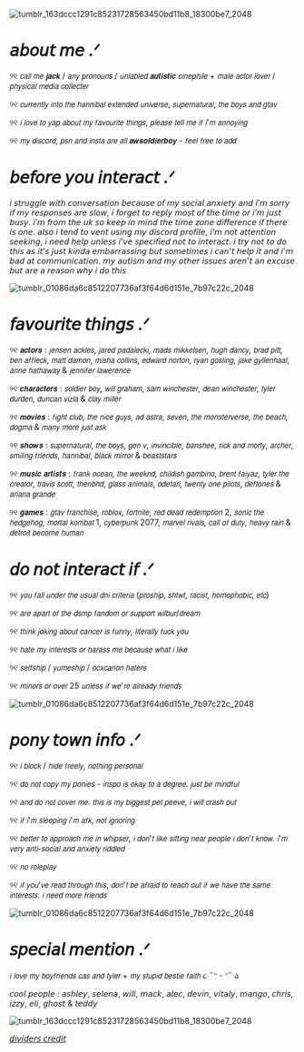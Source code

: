 ![tumblr_163dccc1291c85231728563450bd11b8_18300be7_2048](https://github.com/user-attachments/assets/8f226ee4-fe36-43ec-9de6-1761f809905b)
 
 # 𝘢𝘣𝘰𝘶𝘵 𝘮𝘦 .ᐟ
 
 ୨୧ 𝘤𝘢𝘭𝘭 𝘮𝘦 𝙟𝙖𝙘𝙠 / 𝘢𝘯𝘺 𝘱𝘳𝘰𝘯𝘰𝘶𝘯𝘴 / 𝘶𝘯𝘭𝘢𝘣𝘭𝘦𝘥 𝙖𝙪𝙩𝙞𝙨𝙩𝙞𝙘 𝘤𝘪𝘯𝘦𝘱𝘩𝘪𝘭𝘦 + 𝘮𝘢𝘭𝘦 𝘢𝘤𝘵𝘰𝘳 𝘭𝘰𝘷𝘦𝘳 / 𝘱𝘩𝘺𝘴𝘪𝘤𝘢𝘭 𝘮𝘦𝘥𝘪𝘢 𝘤𝘰𝘭𝘭𝘦𝘤𝘵𝘦𝘳
 
 ୨୧ 𝘤𝘶𝘳𝘳𝘦𝘯𝘵𝘭𝘺 𝘪𝘯𝘵𝘰 𝘵𝘩𝘦 𝘩𝘢𝘯𝘯𝘪𝘣𝘢𝘭 𝘦𝘹𝘵𝘦𝘯𝘥𝘦𝘥 𝘶𝘯𝘪𝘷𝘦𝘳𝘴𝘦, 𝘴𝘶𝘱𝘦𝘳𝘯𝘢𝘵𝘶𝘳𝘢𝘭, 𝘵𝘩𝘦 𝘣𝘰𝘺𝘴 𝘢𝘯𝘥 𝘨𝘵𝘢𝘷
 
 ୨୧ 𝘪 𝘭𝘰𝘷𝘦 𝘵𝘰 𝘺𝘢𝘱 𝘢𝘣𝘰𝘶𝘵 𝘮𝘺 𝘧𝘢𝘷𝘰𝘶𝘳𝘪𝘵𝘦 𝘵𝘩𝘪𝘯𝘨𝘴, 𝘱𝘭𝘦𝘢𝘴𝘦 𝘵𝘦𝘭𝘭 𝘮𝘦 𝘪𝘧 𝘪'𝘮 𝘢𝘯𝘯𝘰𝘺𝘪𝘯𝘨
 
 ୨୧ 𝘮𝘺 𝘥𝘪𝘴𝘤𝘰𝘳𝘥, 𝘱𝘴𝘯 𝘢𝘯𝘥 𝘪𝘯𝘴𝘵𝘢 𝘢𝘳𝘦 𝘢𝘭𝘭 𝙖𝙬𝙨𝙤𝙡𝙙𝙞𝙚𝙧𝙗𝙤𝙮 - 𝘧𝘦𝘦𝘭 𝘧𝘳𝘦𝘦 𝘵𝘰 𝘢𝘥𝘥
 
 # 𝘣𝘦𝘧𝘰𝘳𝘦 𝘺𝘰𝘶 𝘪𝘯𝘵𝘦𝘳𝘢𝘤𝘵 .ᐟ

𝘪 𝘴𝘵𝘳𝘶𝘨𝘨𝘭𝘦 𝘸𝘪𝘵𝘩 𝘤𝘰𝘯𝘷𝘦𝘳𝘴𝘢𝘵𝘪𝘰𝘯 𝘣𝘦𝘤𝘢𝘶𝘴𝘦 𝘰𝘧 𝘮𝘺 𝘴𝘰𝘤𝘪𝘢𝘭 𝘢𝘯𝘹𝘪𝘦𝘵𝘺 𝘢𝘯𝘥 𝘪’𝘮 𝘴𝘰𝘳𝘳𝘺 𝘪𝘧 𝘮𝘺 𝘳𝘦𝘴𝘱𝘰𝘯𝘴𝘦𝘴 𝘢𝘳𝘦 𝘴𝘭𝘰𝘸, 𝘪 𝘧𝘰𝘳𝘨𝘦𝘵 𝘵𝘰 𝘳𝘦𝘱𝘭𝘺 𝘮𝘰𝘴𝘵 𝘰𝘧 𝘵𝘩𝘦 𝘵𝘪𝘮𝘦 𝘰𝘳 𝘪’𝘮 𝘫𝘶𝘴𝘵 𝘣𝘶𝘴𝘺. 𝘪’𝘮 𝘧𝘳𝘰𝘮 𝘵𝘩𝘦 𝘶𝘬 𝘴𝘰 𝘬𝘦𝘦𝘱 𝘪𝘯 𝘮𝘪𝘯𝘥 𝘵𝘩𝘦 𝘵𝘪𝘮𝘦 𝘻𝘰𝘯𝘦 𝘥𝘪𝘧𝘧𝘦𝘳𝘦𝘯𝘤𝘦 𝘪𝘧 𝘵𝘩𝘦𝘳𝘦 𝘪𝘴 𝘰𝘯𝘦. 𝘢𝘭𝘴𝘰 𝘪 𝘵𝘦𝘯𝘥 𝘵𝘰 𝘷𝘦𝘯𝘵 𝘶𝘴𝘪𝘯𝘨 𝘮𝘺 𝘥𝘪𝘴𝘤𝘰𝘳𝘥 𝘱𝘳𝘰𝘧𝘪𝘭𝘦, 𝘪'𝘮 𝘯𝘰𝘵 𝘢𝘵𝘵𝘦𝘯𝘵𝘪𝘰𝘯 𝘴𝘦𝘦𝘬𝘪𝘯𝘨, 𝘪 𝘯𝘦𝘦𝘥 𝘩𝘦𝘭𝘱 𝘶𝘯𝘭𝘦𝘴𝘴 𝘪'𝘷𝘦 𝘴𝘱𝘦𝘤𝘪𝘧𝘪𝘦𝘥 𝘯𝘰𝘵 𝘵𝘰 𝘪𝘯𝘵𝘦𝘳𝘢𝘤𝘵. 𝘪 𝘵𝘳𝘺 𝘯𝘰𝘵 𝘵𝘰 𝘥𝘰 𝘵𝘩𝘪𝘴 𝘢𝘴 𝘪𝘵'𝘴 𝘫𝘶𝘴𝘵 𝘬𝘪𝘯𝘥𝘢 𝘦𝘮𝘣𝘢𝘳𝘳𝘢𝘴𝘴𝘪𝘯𝘨 𝘣𝘶𝘵 𝘴𝘰𝘮𝘦𝘵𝘪𝘮𝘦𝘴 𝘪 𝘤𝘢𝘯'𝘵 𝘩𝘦𝘭𝘱 𝘪𝘵 𝘢𝘯𝘥 𝘪'𝘮 𝘣𝘢𝘥 𝘢𝘵 𝘤𝘰𝘮𝘮𝘶𝘯𝘪𝘤𝘢𝘵𝘪𝘰𝘯. 𝘮𝘺 𝘢𝘶𝘵𝘪𝘴𝘮 𝘢𝘯𝘥 𝘮𝘺 𝘰𝘵𝘩𝘦𝘳 𝘪𝘴𝘴𝘶𝘦𝘴 𝘢𝘳𝘦𝘯'𝘵 𝘢𝘯 𝘦𝘹𝘤𝘶𝘴𝘦 𝘣𝘶𝘵 𝘢𝘳𝘦 𝘢 𝘳𝘦𝘢𝘴𝘰𝘯 𝘸𝘩𝘺 𝘪 𝘥𝘰 𝘵𝘩𝘪𝘴 
 
 ![tumblr_01086da6c8512207736af3f64d6d151e_7b97c22c_2048](https://github.com/user-attachments/assets/ffb754d9-7f6a-4f83-8a17-13a99edd1d47)

 # 𝘧𝘢𝘷𝘰𝘶𝘳𝘪𝘵𝘦 𝘵𝘩𝘪𝘯𝘨𝘴  .ᐟ
 
୨୧ 𝙖𝙘𝙩𝙤𝙧𝙨 : 𝘫𝘦𝘯𝘴𝘦𝘯 𝘢𝘤𝘬𝘭𝘦𝘴, 𝘫𝘢𝘳𝘦𝘥 𝘱𝘢𝘥𝘢𝘭𝘦𝘤𝘬𝘪, 𝘮𝘢𝘥𝘴 𝘮𝘪𝘬𝘬𝘦𝘭𝘴𝘦𝘯, 𝘩𝘶𝘨𝘩 𝘥𝘢𝘯𝘤𝘺, 𝘣𝘳𝘢𝘥 𝘱𝘪𝘵𝘵, 𝘣𝘦𝘯 𝘢𝘧𝘧𝘭𝘦𝘤𝘬, 𝘮𝘢𝘵𝘵 𝘥𝘢𝘮𝘰𝘯, 𝘮𝘪𝘴𝘩𝘢 𝘤𝘰𝘭𝘭𝘪𝘯𝘴, 𝘦𝘥𝘸𝘢𝘳𝘥 𝘯𝘰𝘳𝘵𝘰𝘯, 𝘳𝘺𝘢𝘯 𝘨𝘰𝘴𝘭𝘪𝘯𝘨, 𝘫𝘢𝘬𝘦 𝘨𝘺𝘭𝘭𝘦𝘯𝘩𝘢𝘢𝘭, 𝘢𝘯𝘯𝘦 𝘩𝘢𝘵𝘩𝘢𝘸𝘢𝘺 & 𝘫𝘦𝘯𝘯𝘪𝘧𝘦𝘳 𝘭𝘢𝘸𝘦𝘳𝘦𝘯𝘤𝘦 

୨୧ 𝙘𝙝𝙖𝙧𝙖𝙘𝙩𝙚𝙧𝙨 : 𝘴𝘰𝘭𝘥𝘪𝘦𝘳 𝘣𝘰𝘺, 𝘸𝘪𝘭𝘭 𝘨𝘳𝘢𝘩𝘢𝘮, 𝘴𝘢𝘮 𝘸𝘪𝘯𝘤𝘩𝘦𝘴𝘵𝘦𝘳, 𝘥𝘦𝘢𝘯 𝘸𝘪𝘯𝘤𝘩𝘦𝘴𝘵𝘦𝘳, 𝘵𝘺𝘭𝘦𝘳 𝘥𝘶𝘳𝘥𝘦𝘯, 𝘥𝘶𝘯𝘤𝘢𝘯 𝘷𝘪𝘻𝘭𝘢 & 𝘤𝘭𝘢𝘺 𝘮𝘪𝘭𝘭𝘦𝘳   

୨୧ 𝙢𝙤𝙫𝙞𝙚𝙨 : 𝘧𝘪𝘨𝘩𝘵 𝘤𝘭𝘶𝘣, 𝘵𝘩𝘦 𝘯𝘪𝘤𝘦 𝘨𝘶𝘺𝘴, 𝘢𝘥 𝘢𝘴𝘵𝘳𝘢, 𝘴𝘦𝘷𝘦𝘯, 𝘵𝘩𝘦 𝘮𝘰𝘯𝘴𝘵𝘦𝘳𝘷𝘦𝘳𝘴𝘦, 𝘵𝘩𝘦 𝘣𝘦𝘢𝘤𝘩, 𝘥𝘰𝘨𝘮𝘢 & 𝘮𝘢𝘯𝘺 𝘮𝘰𝘳𝘦 𝘫𝘶𝘴𝘵 𝘢𝘴𝘬

୨୧ 𝙨𝙝𝙤𝙬𝙨 : 𝘴𝘶𝘱𝘦𝘳𝘯𝘢𝘵𝘶𝘳𝘢𝘭, 𝘵𝘩𝘦 𝘣𝘰𝘺𝘴, 𝘨𝘦𝘯 𝘷, 𝘪𝘯𝘷𝘪𝘯𝘤𝘪𝘣𝘭𝘦, 𝘣𝘢𝘯𝘴𝘩𝘦𝘦, 𝘳𝘪𝘤𝘬 𝘢𝘯𝘥 𝘮𝘰𝘳𝘵𝘺, 𝘢𝘳𝘤𝘩𝘦𝘳, 𝘴𝘮𝘪𝘭𝘪𝘯𝘨 𝘧𝘳𝘪𝘦𝘯𝘥𝘴, 𝘩𝘢𝘯𝘯𝘪𝘣𝘢𝘭, 𝘣𝘭𝘢𝘤𝘬 𝘮𝘪𝘳𝘳𝘰𝘳 & 𝘣𝘦𝘢𝘴𝘵𝘴𝘵𝘢𝘳𝘴 

୨୧ 𝙢𝙪𝙨𝙞𝙘 𝙖𝙧𝙩𝙞𝙨𝙩𝙨 : 𝘧𝘳𝘢𝘯𝘬 𝘰𝘤𝘦𝘢𝘯, 𝘵𝘩𝘦 𝘸𝘦𝘦𝘬𝘯𝘥, 𝘤𝘩𝘪𝘭𝘥𝘪𝘴𝘩 𝘨𝘢𝘮𝘣𝘪𝘯𝘰, 𝘣𝘳𝘦𝘯𝘵 𝘧𝘢𝘪𝘺𝘢𝘻, 𝘵𝘺𝘭𝘦𝘳 𝘵𝘩𝘦 𝘤𝘳𝘦𝘢𝘵𝘰𝘳, 𝘵𝘳𝘢𝘷𝘪𝘴 𝘴𝘤𝘰𝘵𝘵, 𝘵𝘩𝘦𝘯𝘣𝘩𝘥, 𝘨𝘭𝘢𝘴𝘴 𝘢𝘯𝘪𝘮𝘢𝘭𝘴, 𝘰𝘥𝘦𝘵𝘢𝘳𝘪, 𝘵𝘸𝘦𝘯𝘵𝘺 𝘰𝘯𝘦 𝘱𝘪𝘭𝘰𝘵𝘴, 𝘥𝘦𝘧𝘵𝘰𝘯𝘦𝘴 & 𝘢𝘳𝘪𝘢𝘯𝘢 𝘨𝘳𝘢𝘯𝘥𝘦 

୨୧ 𝙜𝙖𝙢𝙚𝙨 : 𝘨𝘵𝘢𝘷 𝘧𝘳𝘢𝘯𝘤𝘩𝘪𝘴𝘦, 𝘳𝘰𝘣𝘭𝘰𝘹, 𝘧𝘰𝘳𝘵𝘯𝘪𝘵𝘦, 𝘳𝘦𝘥 𝘥𝘦𝘢𝘥 𝘳𝘦𝘥𝘦𝘮𝘱𝘵𝘪𝘰𝘯 2, 𝘴𝘰𝘯𝘪𝘤 𝘵𝘩𝘦 𝘩𝘦𝘥𝘨𝘦𝘩𝘰𝘨, 𝘮𝘰𝘳𝘵𝘢𝘭 𝘬𝘰𝘮𝘣𝘢𝘵 1, 𝘤𝘺𝘣𝘦𝘳𝘱𝘶𝘯𝘬 2077, 𝘮𝘢𝘳𝘷𝘦𝘭 𝘳𝘪𝘷𝘢𝘭𝘴, 𝘤𝘢𝘭𝘭 𝘰𝘧 𝘥𝘶𝘵𝘺, 𝘩𝘦𝘢𝘷𝘺 𝘳𝘢𝘪𝘯 & 𝘥𝘦𝘵𝘳𝘰𝘪𝘵 𝘣𝘦𝘤𝘰𝘮𝘦 𝘩𝘶𝘮𝘢𝘯

# 𝘥𝘰 𝘯𝘰𝘵 𝘪𝘯𝘵𝘦𝘳𝘢𝘤𝘵 𝘪𝘧 .ᐟ

୨୧ 𝘺𝘰𝘶 𝘧𝘢𝘭𝘭 𝘶𝘯𝘥𝘦𝘳 𝘵𝘩𝘦 𝘶𝘴𝘶𝘢𝘭 𝘥𝘯𝘪 𝘤𝘳𝘪𝘵𝘦𝘳𝘪𝘢 (𝘱𝘳𝘰𝘴𝘩𝘪𝘱, 𝘴𝘩𝘵𝘸𝘵, 𝘳𝘢𝘤𝘪𝘴𝘵, 𝘩𝘰𝘮𝘰𝘱𝘩𝘰𝘣𝘪𝘤, 𝘦𝘵𝘤)
 
୨୧ 𝘢𝘳𝘦 𝘢𝘱𝘢𝘳𝘵 𝘰𝘧 𝘵𝘩𝘦 𝘥𝘴𝘮𝘱 𝘧𝘢𝘯𝘥𝘰𝘮 𝘰𝘳 𝘴𝘶𝘱𝘱𝘰𝘳𝘵 𝘸𝘪𝘭𝘣𝘶𝘳/𝘥𝘳𝘦𝘢𝘮

୨୧ 𝘵𝘩𝘪𝘯𝘬 𝘫𝘰𝘬𝘪𝘯𝘨 𝘢𝘣𝘰𝘶𝘵 𝘤𝘢𝘯𝘤𝘦𝘳 𝘪𝘴 𝘧𝘶𝘯𝘯𝘺, 𝘭𝘪𝘵𝘦𝘳𝘢𝘭𝘭𝘺 𝘧𝘶𝘤𝘬 𝘺𝘰𝘶

୨୧ 𝘩𝘢𝘵𝘦 𝘮𝘺 𝘪𝘯𝘵𝘦𝘳𝘦𝘴𝘵𝘴 𝘰𝘳 𝘩𝘢𝘳𝘢𝘴𝘴 𝘮𝘦 𝘣𝘦𝘤𝘢𝘶𝘴𝘦 𝘸𝘩𝘢𝘵 𝘪 𝘭𝘪𝘬𝘦

୨୧ 𝘴𝘦𝘭𝘧𝘴𝘩𝘪𝘱 / 𝘺𝘶𝘮𝘦𝘴𝘩𝘪𝘱 / 𝘰𝘤𝘹𝘤𝘢𝘯𝘰𝘯 𝘩𝘢𝘵𝘦𝘳𝘴

୨୧ 𝘮𝘪𝘯𝘰𝘳𝘴 𝘰𝘳 𝘰𝘷𝘦𝘳 25 𝘶𝘯𝘭𝘦𝘴𝘴 𝘪𝘧 𝘸𝘦'𝘳𝘦 𝘢𝘭𝘳𝘦𝘢𝘥𝘺 𝘧𝘳𝘪𝘦𝘯𝘥𝘴

![tumblr_01086da6c8512207736af3f64d6d151e_7b97c22c_2048](https://github.com/user-attachments/assets/ffb754d9-7f6a-4f83-8a17-13a99edd1d47)
  
# 𝘱𝘰𝘯𝘺 𝘵𝘰𝘸𝘯 𝘪𝘯𝘧𝘰 .ᐟ
 
 ୨୧  𝘪 𝘣𝘭𝘰𝘤𝘬 / 𝘩𝘪𝘥𝘦 𝘧𝘳𝘦𝘦𝘭𝘺, 𝘯𝘰𝘵𝘩𝘪𝘯𝘨 𝘱𝘦𝘳𝘴𝘰𝘯𝘢𝘭  
 
 ୨୧  𝘥𝘰 𝘯𝘰𝘵 𝘤𝘰𝘱𝘺 𝘮𝘺 𝘱𝘰𝘯𝘪𝘦𝘴 - 𝘪𝘯𝘴𝘱𝘰 𝘪𝘴 𝘰𝘬𝘢𝘺 𝘵𝘰 𝘢 𝘥𝘦𝘨𝘳𝘦𝘦. 𝘫𝘶𝘴𝘵 𝘣𝘦 𝘮𝘪𝘯𝘥𝘧𝘶𝘭 
 
 ୨୧  𝘢𝘯𝘥 𝘥𝘰 𝘯𝘰𝘵 𝘤𝘰𝘷𝘦𝘳 𝘮𝘦. 𝘵𝘩𝘪𝘴 𝘪𝘴 𝘮𝘺 𝘣𝘪𝘨𝘨𝘦𝘴𝘵 𝘱𝘦𝘵 𝘱𝘦𝘦𝘷𝘦, 𝘪 𝘸𝘪𝘭𝘭 𝘤𝘳𝘢𝘴𝘩 𝘰𝘶𝘵 
 
 ୨୧  𝘪𝘧 𝘪'𝘮 𝘴𝘭𝘦𝘦𝘱𝘪𝘯𝘨 𝘪'𝘮 𝘢𝘧𝘬, 𝘯𝘰𝘵 𝘪𝘨𝘯𝘰𝘳𝘪𝘯𝘨  
 
 ୨୧  𝘣𝘦𝘵𝘵𝘦𝘳 𝘵𝘰 𝘢𝘱𝘱𝘳𝘰𝘢𝘤𝘩 𝘮𝘦 𝘪𝘯 𝘸𝘩𝘪𝘱𝘴𝘦𝘳, 𝘪 𝘥𝘰𝘯'𝘵 𝘭𝘪𝘬𝘦 𝘴𝘪𝘵𝘵𝘪𝘯𝘨 𝘯𝘦𝘢𝘳 𝘱𝘦𝘰𝘱𝘭𝘦 𝘪 𝘥𝘰𝘯'𝘵 𝘬𝘯𝘰𝘸. 𝘪'𝘮 𝘷𝘦𝘳𝘺 𝘢𝘯𝘵𝘪-𝘴𝘰𝘤𝘪𝘢𝘭 𝘢𝘯𝘥 𝘢𝘯𝘹𝘪𝘦𝘵𝘺 𝘳𝘪𝘥𝘥𝘭𝘦𝘥
 
 ୨୧  𝘯𝘰 𝘳𝘰𝘭𝘦𝘱𝘭𝘢𝘺

 ୨୧ 𝘪𝘧 𝘺𝘰𝘶'𝘷𝘦 𝘳𝘦𝘢𝘥 𝘵𝘩𝘳𝘰𝘶𝘨𝘩 𝘵𝘩𝘪𝘴, 𝘥𝘰𝘯'𝘵 𝘣𝘦 𝘢𝘧𝘳𝘢𝘪𝘥 𝘵𝘰 𝘳𝘦𝘢𝘤𝘩 𝘰𝘶𝘵 𝘪𝘧 𝘸𝘦 𝘩𝘢𝘷𝘦 𝘵𝘩𝘦 𝘴𝘢𝘮𝘦 𝘪𝘯𝘵𝘦𝘳𝘦𝘴𝘵𝘴. 𝘪 𝘯𝘦𝘦𝘥 𝘮𝘰𝘳𝘦 𝘧𝘳𝘪𝘦𝘯𝘥𝘴

![tumblr_01086da6c8512207736af3f64d6d151e_7b97c22c_2048](https://github.com/user-attachments/assets/ffb754d9-7f6a-4f83-8a17-13a99edd1d47)

# 𝘴𝘱𝘦𝘤𝘪𝘢𝘭 𝘮𝘦𝘯𝘵𝘪𝘰𝘯 .ᐟ

𝘪 𝘭𝘰𝘷𝘦 𝘮𝘺 𝘣𝘰𝘺𝘧𝘳𝘪𝘦𝘯𝘥𝘴 𝘤𝘢𝘴 𝘢𝘯𝘥 𝘵𝘺𝘭𝘦𝘳 + 𝘮𝘺 𝘴𝘵𝘶𝘱𝘪𝘥 𝘣𝘦𝘴𝘵𝘪𝘦 𝘧𝘢𝘪𝘵𝘩 ૮ ˶ᵔ ᵕ ᵔ˶ ა 

𝘤𝘰𝘰𝘭 𝘱𝘦𝘰𝘱𝘭𝘦 : 𝘢𝘴𝘩𝘭𝘦𝘺, 𝘴𝘦𝘭𝘦𝘯𝘢, 𝘸𝘪𝘭𝘭, 𝘮𝘢𝘤𝘬, 𝘢𝘭𝘦𝘤, 𝘥𝘦𝘷𝘪𝘯, 𝘷𝘪𝘵𝘢𝘭𝘺, 𝘮𝘢𝘯𝘨𝘰, 𝘤𝘩𝘳𝘪𝘴, 𝘪𝘻𝘻𝘺, 𝘦𝘭𝘪, 𝘨𝘩𝘰𝘴𝘵 & 𝘵𝘦𝘥𝘥𝘺

![tumblr_163dccc1291c85231728563450bd11b8_18300be7_2048](https://github.com/user-attachments/assets/8f226ee4-fe36-43ec-9de6-1761f809905b)

[𝘥𝘪𝘷𝘪𝘥𝘦𝘳𝘴 𝘤𝘳𝘦𝘥𝘪𝘵](https://www.tumblr.com/v6que/741222564978966528?source=share)

